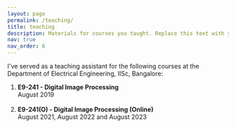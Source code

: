 ```yaml
---
layout: page
permalink: /teaching/
title: teaching
description: Materials for courses you taught. Replace this text with your description.
nav: true
nav_order: 6
---
```


<!--For now, this page is assumed to be a static description of your courses. You can convert it to a collection similar to `_projects/` so that you can have a dedicated page for each course.

Organize your courses by years, topics, or universities, however you like!
-->
I've served as a teaching assistant for the following courses at the Department of Electrical Engineering, IISc, Bangalore:

  1. **E9-241 - Digital Image Processing** <br>
  August 2019 <br><br>
  2. **E9-241(O) - Digital Image Processing (Online)** <br>
  August 2021, August 2022 and August 2023 <br><br>
